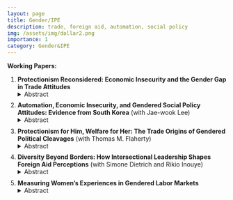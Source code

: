 ```yaml
---
layout: page
title: Gender/IPE
description: trade, foreign aid, automation, social policy
img: /assets/img/dollar2.png
importance: 1
category: Gender&IPE
---
```


**Working Papers:**

<ol>
  <li>
    <strong>Protectionism Reconsidered: Economic Insecurity and the Gender Gap in Trade Attitudes</strong>
    <details><summary>Abstract</summary>
    <p>While previous research has revealed a gender gap in trade attitudes and the rise of populism and economic protectionism, it has paid less attention to why women continue to support protectionism despite their lack of populist attitudes. The gender gap in trade attitudes has not closed despite the rise of populism, which has taken place particularly among men. Why are women consistently more protectionist than men, and when does men's populism turn into protectionism? I examine the causal process of preference formation across genders using a decomposition analysis, a survey experiment, and structural topic models. I argue that economic insecurity leads both women and men to form protectionist attitudes. My findings suggest that, for women, persistent gender discrimination leads to the perception of negative trade effects on their gender group, fostering protectionism. For men, stochastic trade shocks activate populism, which transforms into protectionism when they perceive adverse trade effects on their country.</p>
    </details>
  </li>

  <div style="margin-top: 0.6em;"></div>

  <li>
    <strong>Automation, Economic Insecurity, and Gendered Social Policy Attitudes: Evidence from South Korea</strong> (with Jae-wook Lee)
    <details><summary>Abstract</summary>
    <p>Recent advances in automation have raised concerns about job insecurity, potentially increasing support for social policies. While existing research links policy preferences to individuals’ economic vulnerability, the role of identity—particularly gender—remains underexplored. We argue that automation-driven layoffs do not universally increase support for social protection; rather, their effects are shaped by gender norms. Using a survey experiment in South Korea, we show that automation-driven job loss increases support for an ex-ante protective measure (e.g., Automation Tax) only when male workers are affected. This selective protection reflects the male-breadwinner model, which views male labor as more essential to household income and male job loss as more socially disruptive. The disparity in social policy preferences by laid-off's gender profile is pronounced among individuals who hold sexist attitudes. Our findings reveal how gendered beliefs about labor value shape social protection preferences, highlighting identity-based biases in responses to economic change.</p>
</details>
  </li>

  <div style="margin-top: 0.6em;"></div>

  <li>
    <strong>Protectionism for Him, Welfare for Her: The Trade Origins of Gendered Political Cleavages</strong> (with Thomas M. Flaherty)
    <details><summary>Abstract</summary>
    <p></p>
</details>
  </li>

  <div style="margin-top: 0.6em;"></div>

  <li>
    <strong>Diversity Beyond Borders: How Intersectional Leadership Shapes Foreign Aid Perceptions</strong> (with Simone Dietrich and Rikio Inouye)
    <details><summary>Abstract</summary>
    <p></p>
</details>
  </li>

  <div style="margin-top: 0.6em;"></div>

  
  <li>
    <strong>Measuring Women’s Experiences in Gendered Labor Markets</strong> 
    <details><summary>Abstract</summary>
    <p>This paper examines whether gender policy indicators (GPIs) accurately reflect women's economic rights in practice. Despite international and state-level efforts, it remains unclear if these legal advancements have improved women's real-world labor market experiences. Existing GPIs often overlook country-specific contexts and latent heterogeneity, leading to an incomplete understanding of gender inequality. To address this gap, I use item response theory (IRT) and Women, Business, and Law (WBL) data to create the Latent Gender Equality (LGE) Index, a time-series cross-sectional measure of gender equality in 187 countries from 1991 to 2017.</p>
    </details>
  </li>
</ol>



  

